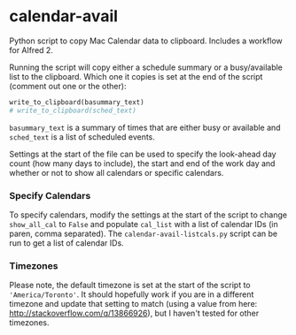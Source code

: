 # calendar-avail
Python script to copy Mac Calendar data to clipboard.  Includes a workflow for Alfred 2.

Running the script will copy either a schedule summary or a busy/available list to the clipboard.  Which one it copies is set at the end of the script (comment out one or the other):

```python
write_to_clipboard(basummary_text)
# write_to_clipboard(sched_text)
```

`basummary_text` is a summary of times that are either busy or available and `sched_text` is a list of scheduled events.

Settings at the start of the file can be used to specify the look-ahead day count (how many days to include), the start and end of the work day and whether or not to show all calendars or specific calendars.


### Specify Calendars

To specify calendars, modify the settings at the start of the script to change `show_all_cal` to `False` and populate `cal_list` with a list of calendar IDs (in paren, comma separated).  The `calendar-avail-listcals.py` script can be run to get a list of calendar IDs.

### Timezones

Please note, the default timezone is set at the start of the script to `'America/Toronto'`.  It should hopefully work if you are in a different timezone and update that setting to match (using a value from here: http://stackoverflow.com/q/13866926), but I haven't tested for other timezones.
